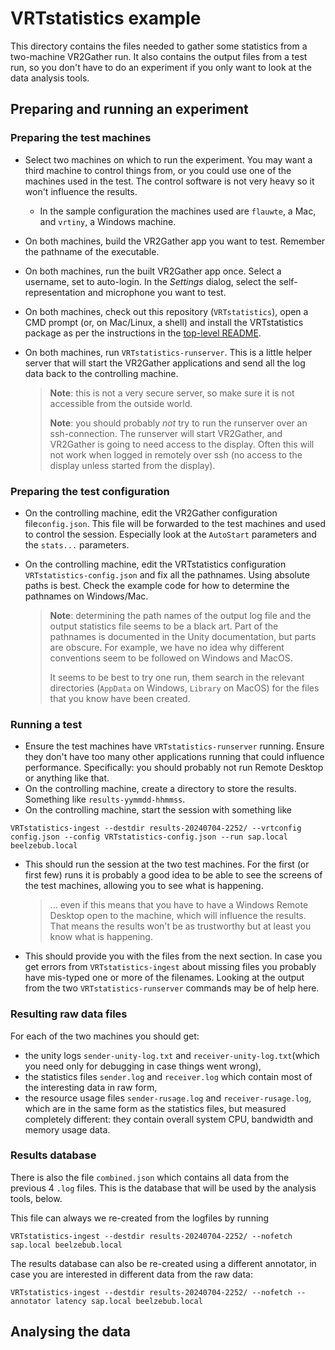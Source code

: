 # VRTstatistics example

This directory contains the files needed to gather some statistics from a two-machine VR2Gather run. It also contains the output files from a test run, so you don't have to do an experiment if you only want to look at the data analysis tools. 

## Preparing and running an experiment

### Preparing the test machines

- Select two machines on which to run the experiment. You may want a third machine to control things from, or you could use one of the machines used in the test. The control software is not very heavy so it won't influence the results.
	- In the sample configuration the machines used are `flauwte`, a Mac, and `vrtiny`, a Windows machine.
- On both machines, build the VR2Gather app you want to test. Remember the pathname of the executable.
- On both machines, run the built VR2Gather app once. Select a username, set to auto-login. In the _Settings_ dialog, select the self-representation and microphone you want to test.
- On both machines, check out this repository (`VRTstatistics`), open a CMD prompt (or, on Mac/Linux, a shell) and install the VRTstatistics package as per the instructions in the [top-level README](../README.md).
- On both machines, run `VRTstatistics-runserver`. This is a little helper server that will start the VR2Gather applications and send all the log data back to the controlling machine.

	> **Note**: this is not a very secure server, so make sure it is not accessible from the outside world.
	>
	> **Note**: you should probably _not_ try to run the runserver over an ssh-connection. The runserver will start VR2Gather, and VR2Gather is going to need access to the display. Often this will not work when logged in remotely over ssh (no access to the display unless started from the display).

### Preparing the test configuration

- On the controlling machine, edit the VR2Gather configuration file`config.json`. This file will be forwarded to the test machines and used to control the session. Especially look at the `AutoStart` parameters and the `stats...` parameters.
- On the controlling machine, edit the VRTstatistics configuration `VRTstatistics-config.json` and fix all the pathnames. Using absolute paths is best. Check the example code for how to determine the pathnames on Windows/Mac.
  
  > **Note**: determining the path names of the output log file and the output statistics file seems to be a black art. Part of the pathnames is documented in the Unity documentation, but parts are obscure. For example, we have no idea why different conventions seem to be followed on Windows and MacOS. 
  > 
  > It seems to be best to try one run, them search in the relevant directories (`AppData` on Windows, `Library` on MacOS) for the files that you know have been created.

### Running a test

- Ensure the test machines have `VRTstatistics-runserver` running. Ensure they don't have too many other applications running that could influence performance. Specifically: you should probably not run Remote Desktop or anything like that.
- On the controlling machine, create a directory to store the results. Something like `results-yymmdd-hhmmss`.
- On the controlling machine, start the session with something like

```
VRTstatistics-ingest --destdir results-20240704-2252/ --vrtconfig config.json --config VRTstatistics-config.json --run sap.local beelzebub.local
```

- This should run the session at the two test machines. For the first (or first few) runs it is probably a good idea to be able to see the screens of the test machines, allowing you to see what is happening.
  
  > ... even if this means that you have to have a Windows Remote Desktop open to the machine, which will influence the results. That means the results won't be as trustworthy but at least you know what is happening.
  
- This should provide you with the files from the next section. In case you get errors from `VRTstatistics-ingest` about missing files you probably have mis-typed one or more of the filenames. Looking at the output from the two `VRTstatistics-runserver` commands may be of help here.

### Resulting raw data files

For each of the two machines you should get:

- the unity logs `sender-unity-log.txt` and `receiver-unity-log.txt`(which you need only for debugging in case things went wrong), 
- the statistics files `sender.log` and `receiver.log` which contain most of the interesting data in raw form,
- the resource usage files `sender-rusage.log` and `receiver-rusage.log`, which are in the same form as the statistics files, but measured completely different: they contain overall system CPU, bandwidth and memory usage data.

### Results database

There is also the file `combined.json` which contains all data from the previous 4 `.log` files. This is the database that will be used by the analysis tools, below.

This file can always we re-created from the logfiles by running 

```
VRTstatistics-ingest --destdir results-20240704-2252/ --nofetch sap.local beelzebub.local
```

The results database can also be re-created using a different annotator, in case you are interested in different data from the raw data:

```
VRTstatistics-ingest --destdir results-20240704-2252/ --nofetch --annotator latency sap.local beelzebub.local
```

## Analysing the data

